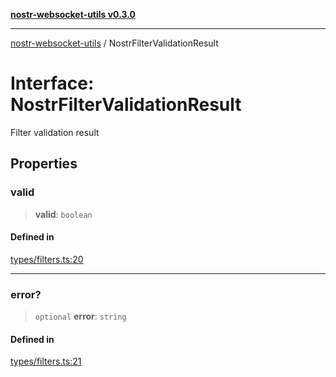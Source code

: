 [**nostr-websocket-utils v0.3.0**](../README.md)

***

[nostr-websocket-utils](../globals.md) / NostrFilterValidationResult

# Interface: NostrFilterValidationResult

Filter validation result

## Properties

### valid

> **valid**: `boolean`

#### Defined in

[types/filters.ts:20](https://github.com/HumanjavaEnterprises/nostr-websocket-utils/blob/main/src/types/filters.ts#L20)

***

### error?

> `optional` **error**: `string`

#### Defined in

[types/filters.ts:21](https://github.com/HumanjavaEnterprises/nostr-websocket-utils/blob/main/src/types/filters.ts#L21)
